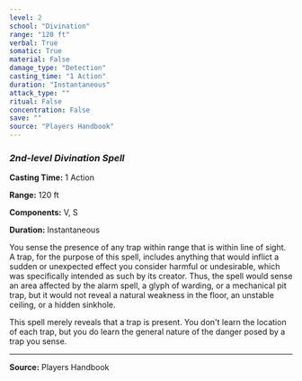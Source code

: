 ```yaml
---
level: 2
school: "Divination"
range: "120 ft"
verbal: True
somatic: True
material: False
damage_type: "Detection"
casting_time: "1 Action"
duration: "Instantaneous"
attack_type: ""
ritual: False
concentration: False
save: ""
source: "Players Handbook"
---
```


### *2nd-level Divination Spell*

**Casting Time:** 1 Action

**Range:** 120 ft

**Components:** V, S

**Duration:** Instantaneous

You sense the presence of any trap within range that is within line of sight. A trap, for the purpose of this spell, includes anything that would inflict a sudden or unexpected effect you consider harmful or undesirable, which was specifically intended as such by its creator. Thus, the spell would sense an area affected by the alarm spell, a glyph of warding, or a mechanical pit trap, but it would not reveal a natural weakness in the floor, an unstable ceiling, or a hidden sinkhole.
 
 This spell merely reveals that a trap is present. You don't learn the location of each trap, but you do learn the general nature of the danger posed by a trap you sense.

---
**Source:** Players Handbook
